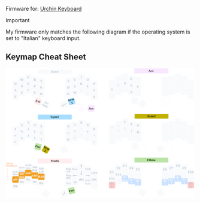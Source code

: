 Firmware for: [Urchin Keyboard](https://github.com/duckyb/urchin)

> [!IMPORTANT]
> My firmware only matches the following diagram if the operating system is set to "Italian" keyboard input.

## Keymap Cheat Sheet
![keyboard cheat sheet](./imgs/8-7-2024KbLayout.svg)
